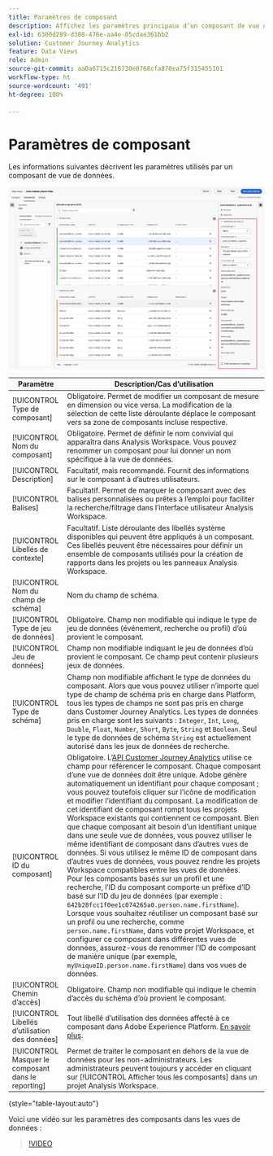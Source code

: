 ```yaml
---
title: Paramètres de composant
description: Affichez les paramètres principaux d’un composant de vue de données.
exl-id: 6300d289-d308-476e-aa4e-05cdae361bb2
solution: Customer Journey Analytics
feature: Data Views
role: Admin
source-git-commit: aa0a6715c216730e0768cfa870ea75f315455101
workflow-type: ht
source-wordcount: '491'
ht-degree: 100%

---
```


# Paramètres de composant

Les informations suivantes décrivent les paramètres utilisés par un composant de vue de données.

![Paramètres des composants décrits dans cette section](../assets/component-settings.png)

| Paramètre | Description/Cas d’utilisation |
| --- | --- |
| [!UICONTROL Type de composant] | Obligatoire. Permet de modifier un composant de mesure en dimension ou vice versa. La modification de la sélection de cette liste déroulante déplace le composant vers sa zone de composants incluse respective. |
| [!UICONTROL Nom du composant] | Obligatoire. Permet de définir le nom convivial qui apparaîtra dans Analysis Workspace. Vous pouvez renommer un composant pour lui donner un nom spécifique à la vue de données. |
| [!UICONTROL Description] | Facultatif, mais recommandé. Fournit des informations sur le composant à d’autres utilisateurs. |
| [!UICONTROL Balises] | Facultatif. Permet de marquer le composant avec des balises personnalisées ou prêtes à lʼemploi pour faciliter la recherche/filtrage dans lʼinterface utilisateur Analysis Workspace. |
| [!UICONTROL Libellés de contexte] | Facultatif. Liste déroulante des libellés système disponibles qui peuvent être appliqués à un composant. Ces libellés peuvent être nécessaires pour définir un ensemble de composants utilisés pour la création de rapports dans les projets ou les panneaux Analysis Workspace. |
| [!UICONTROL Nom du champ de schéma] | Nom du champ de schéma. |
| [!UICONTROL Type de jeu de données] | Obligatoire. Champ non modifiable qui indique le type de jeu de données (événement, recherche ou profil) dʼoù provient le composant. |
| [!UICONTROL Jeu de données] | Champ non modifiable indiquant le jeu de données d’où provient le composant. Ce champ peut contenir plusieurs jeux de données. |
| [!UICONTROL Type de schéma] | Champ non modifiable affichant le type de données du composant. Alors que vous pouvez utiliser n’importe quel type de champ de schéma pris en charge dans Platform, tous les types de champs ne sont pas pris en charge dans Customer Journey Analytics. Les types de données pris en charge sont les suivants : `Integer`, `Int`, `Long`, `Double`, `Float`, `Number`, `Short`, `Byte`, `String` et `Boolean`. Seul le type de données de schéma `String` est actuellement autorisé dans les jeux de données de recherche. |
| [!UICONTROL ID du composant] | Obligatoire. Lʼ[API Customer Journey Analytics](https://adobe.io/cja-apis/docs) utilise ce champ pour référencer le composant. Chaque composant d’une vue de données doit être unique. Adobe génère automatiquement un identifiant pour chaque composant ; vous pouvez toutefois cliquer sur l’icône de modification et modifier l’identifiant du composant. La modification de cet identifiant de composant rompt tous les projets Workspace existants qui contiennent ce composant. Bien que chaque composant ait besoin d’un identifiant unique dans une seule vue de données, vous pouvez utiliser le même identifiant de composant dans d’autres vues de données. Si vous utilisez le même ID de composant dans d’autres vues de données, vous pouvez rendre les projets Workspace compatibles entre les vues de données. <br/>Pour les composants basés sur un profil et une recherche, l’ID du composant comporte un préfixe d’ID basé sur l’ID du jeu de données (par exemple : `642b28fcc1f0ee1c074265a0.person.name.firstName`). Lorsque vous souhaitez réutiliser un composant basé sur un profil ou une recherche, comme `person.name.firstName`, dans votre projet Workspace, et configurer ce composant dans différentes vues de données, assurez-vous de renommer l’ID de composant de manière unique (par exemple, `myUniqueID.person.name.firstName`) dans vos vues de données. |
| [!UICONTROL Chemin d’accès] | Obligatoire. Champ non modifiable qui indique le chemin dʼaccès du schéma dʼoù provient le composant. |
| [!UICONTROL Libellés d’utilisation des données] | Tout libellé d’utilisation des données affecté à ce composant dans Adobe Experience Platform. [En savoir plus](/help/data-views/data-governance.md). |
| [!UICONTROL Masquer le composant dans le reporting] | Permet de traiter le composant en dehors de la vue de données pour les non-administrateurs. Les administrateurs peuvent toujours y accéder en cliquant sur [!UICONTROL Afficher tous les composants] dans un projet Analysis Workspace. |

{style="table-layout:auto"}

Voici une vidéo sur les paramètres des composants dans les vues de données :

>[!VIDEO](https://video.tv.adobe.com/v/333112/?quality=12)
